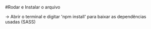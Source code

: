 #Rodar e Instalar o arquivo


-> Abrir o terminal e digitar 'npm install' para baixar as dependências usadas (SASS)